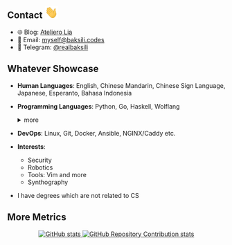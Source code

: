 ## Contact <img src="https://github.com/ABSphreak/ABSphreak/blob/master/gifs/Hi.gif" width="30">
- 🌐 Blog: [Ateliero Lia](https://blog.baksili.codes/about)
- 📧 Email: [myself@baksili.codes](mailto:myself@baksili.codes)
- 📱 Telegram: [@realbaksili](https://t.me/realbaksili)

## Whatever Showcase
- **Human Languages**: English, Chinese Mandarin, Chinese Sign Language, Japanese, Esperanto, Bahasa Indonesia
- **Programming Languages**: Python, Go, Haskell, Wolflang
  <details><summary>more</summary>
  <img src="https://github-readme-stats.vercel.app/api/top-langs/?username=BaksiLi&layout=donut&size_weight=0.15&count_weight=0.85&langs_count=6" alt="Language Ranking"></a>
  </details>

- **DevOps**: Linux, Git, Docker, Ansible, NGINX/Caddy etc.
- **Interests**: 
  - Security
  - Robotics
  - Tools: Vim and more
  - Synthography
 
- I have degrees which are not related to CS

## More Metrics
<!-- [![Top Langs](https://github-readme-stats.vercel.app/api/top-langs/?username=BaksiLi&layout=donut&exclude_repo=Wolflang-Workshops&hide_progress=true)](https://github.com/anuraghazra/github-readme-stats)
[![Wakatime stats](https://github-readme-stats.vercel.app/api/wakatime?username=BKSL)](https://github.com/anuraghazra/github-readme-stats)
-->

<p align="center">
  <a href="https://github.com/BaksiLi">
    <img src="https://github-readme-stats.vercel.app/api?username=BaksiLi&show_icons=true&theme=transparent" alt="GitHub stats" height="150" />
    <img src="https://github-contributor-stats.vercel.app/api?username=BaksiLi&limit=4&combine_all_yearly_contributions=true" alt="GitHub Repository Contribution stats" height="150" />
  </a>
</p>



<!--
This is useful for my Gist curation in the future.
[![Gist Card](https://github-readme-stats.vercel.app/api/gist?id=bbfce31e0217a3689c8d961a356cb10d)](https://gist.github.com/Yizack/bbfce31e0217a3689c8d961a356cb10d/)
-->
